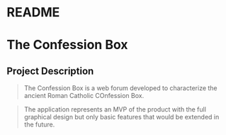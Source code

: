 # README

# The Confession Box


## Project Description
> The Confession Box is a web forum developed to characterize the ancient Roman Catholic COnfession Box. 

> The application represents an MVP of the product with the full graphical design but only basic features that would be extended in the future.